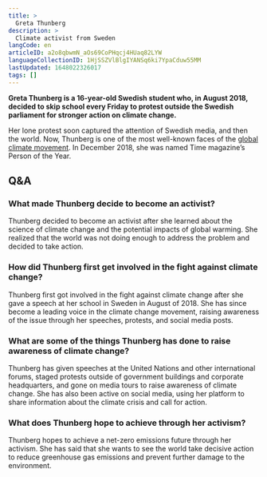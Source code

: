 ```yaml
---
title: >
  Greta Thunberg
description: >
  Climate activist from Sweden
langCode: en
articleID: a2o8qbwmN_aOs69CoPHqcj4HUaq82LYW
languageCollectionID: 1HjSSZVlBlgIYANSq6ki7YpaCduw55MM
lastUpdated: 1648022326017
tags: []
---
```


**Greta Thunberg is a 16-year-old Swedish student who, in August 2018, decided to skip school every Friday to protest outside the Swedish parliament for stronger action on climate change.**

Her lone protest soon captured the attention of Swedish media, and then the world. Now, Thunberg is one of the most well-known faces of the [global climate movement](/fridays-for-future). In December 2018, she was named Time magazine’s Person of the Year.

## Q&A

### What made Thunberg decide to become an activist?

Thunberg decided to become an activist after she learned about the science of climate change and the potential impacts of global warming. She realized that the world was not doing enough to address the problem and decided to take action.

### How did Thunberg first get involved in the fight against climate change?

Thunberg first got involved in the fight against climate change after she gave a speech at her school in Sweden in August of 2018. She has since become a leading voice in the climate change movement, raising awareness of the issue through her speeches, protests, and social media posts.

### What are some of the things Thunberg has done to raise awareness of climate change?

Thunberg has given speeches at the United Nations and other international forums, staged protests outside of government buildings and corporate headquarters, and gone on media tours to raise awareness of climate change. She has also been active on social media, using her platform to share information about the climate crisis and call for action.

### What does Thunberg hope to achieve through her activism?

Thunberg hopes to achieve a net-zero emissions future through her activism. She has said that she wants to see the world take decisive action to reduce greenhouse gas emissions and prevent further damage to the environment.